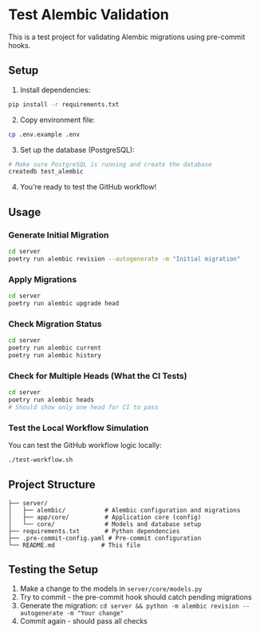 # Test Alembic Validation

This is a test project for validating Alembic migrations using pre-commit hooks.

## Setup

1. Install dependencies:
```bash
pip install -r requirements.txt
```

2. Copy environment file:
```bash
cp .env.example .env
```

3. Set up the database (PostgreSQL):
```bash
# Make sure PostgreSQL is running and create the database
createdb test_alembic
```

4. You're ready to test the GitHub workflow!

## Usage

### Generate Initial Migration

```bash
cd server
poetry run alembic revision --autogenerate -m "Initial migration"
```

### Apply Migrations

```bash
cd server
poetry run alembic upgrade head
```

### Check Migration Status

```bash
cd server
poetry run alembic current
poetry run alembic history
```

### Check for Multiple Heads (What the CI Tests)

```bash
cd server
poetry run alembic heads
# Should show only one head for CI to pass
```

### Test the Local Workflow Simulation

You can test the GitHub workflow logic locally:

```bash
./test-workflow.sh
```

## Project Structure

```
├── server/
│   ├── alembic/           # Alembic configuration and migrations
│   ├── app/core/          # Application core (config)
│   └── core/              # Models and database setup
├── requirements.txt       # Python dependencies
├── .pre-commit-config.yaml # Pre-commit configuration
└── README.md             # This file
```

## Testing the Setup

1. Make a change to the models in `server/core/models.py`
2. Try to commit - the pre-commit hook should catch pending migrations
3. Generate the migration: `cd server && python -m alembic revision --autogenerate -m "Your change"`
4. Commit again - should pass all checks
